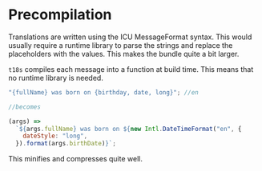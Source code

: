 # Precompilation

Translations are written using the ICU MessageFormat syntax. This would usually require a runtime library to parse the strings and replace the placeholders with the values. This makes the bundle quite a bit larger.

`t18s` compiles each message into a function at build time. This means that no runtime library is needed.

```js
"{fullName} was born on {birthday, date, long}"; //en

//becomes

(args) =>
  `${args.fullName} was born on ${new Intl.DateTimeFormat("en", {
    dateStyle: "long",
  }).format(args.birthDate)}`;
```

This minifies and compresses quite well.
